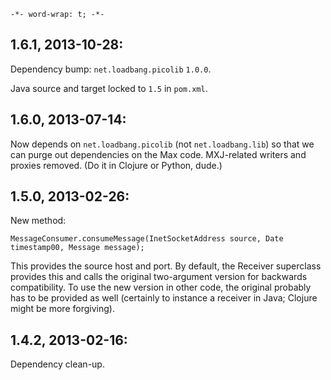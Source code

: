 `-*- word-wrap: t; -*-`

## 1.6.1, 2013-10-28:

Dependency bump: `net.loadbang.picolib` `1.0.0`.

Java source and target locked to `1.5` in `pom.xml`.

## 1.6.0, 2013-07-14:

Now depends on `net.loadbang.picolib` (not `net.loadbang.lib`) so that we can purge out dependencies on the Max code. MXJ-related writers and proxies removed. (Do it in Clojure or Python, dude.)

## 1.5.0, 2013-02-26:

New method:

    MessageConsumer.consumeMessage(InetSocketAddress source, Date timestamp00, Message message);

This provides the source host and port. By default, the Receiver superclass provides this and calls the original two-argument version for backwards compatibility. To use the new version in other code, the original probably has to be provided as well (certainly to instance a receiver in Java; Clojure might be more forgiving).

## 1.4.2, 2013-02-16:

Dependency clean-up.

